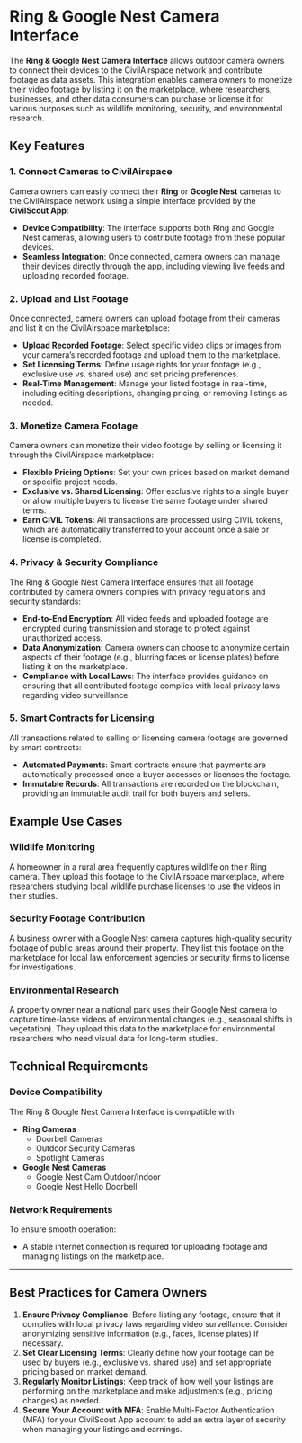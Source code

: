 # Ring & Google Nest Camera Interface

The **Ring & Google Nest Camera Interface** allows outdoor camera owners to connect their devices to the CivilAirspace network and contribute footage as data assets. This integration enables camera owners to monetize their video footage by listing it on the marketplace, where researchers, businesses, and other data consumers can purchase or license it for various purposes such as wildlife monitoring, security, and environmental research.

## Key Features

### 1. Connect Cameras to CivilAirspace
Camera owners can easily connect their **Ring** or **Google Nest** cameras to the CivilAirspace network using a simple interface provided by the **CivilScout App**:
- **Device Compatibility**: The interface supports both Ring and Google Nest cameras, allowing users to contribute footage from these popular devices.
- **Seamless Integration**: Once connected, camera owners can manage their devices directly through the app, including viewing live feeds and uploading recorded footage.

### 2. Upload and List Footage
Once connected, camera owners can upload footage from their cameras and list it on the CivilAirspace marketplace:
- **Upload Recorded Footage**: Select specific video clips or images from your camera’s recorded footage and upload them to the marketplace.
- **Set Licensing Terms**: Define usage rights for your footage (e.g., exclusive use vs. shared use) and set pricing preferences.
- **Real-Time Management**: Manage your listed footage in real-time, including editing descriptions, changing pricing, or removing listings as needed.

### 3. Monetize Camera Footage
Camera owners can monetize their video footage by selling or licensing it through the CivilAirspace marketplace:
- **Flexible Pricing Options**: Set your own prices based on market demand or specific project needs.
- **Exclusive vs. Shared Licensing**: Offer exclusive rights to a single buyer or allow multiple buyers to license the same footage under shared terms.
- **Earn CIVIL Tokens**: All transactions are processed using CIVIL tokens, which are automatically transferred to your account once a sale or license is completed.

### 4. Privacy & Security Compliance
The Ring & Google Nest Camera Interface ensures that all footage contributed by camera owners complies with privacy regulations and security standards:
- **End-to-End Encryption**: All video feeds and uploaded footage are encrypted during transmission and storage to protect against unauthorized access.
- **Data Anonymization**: Camera owners can choose to anonymize certain aspects of their footage (e.g., blurring faces or license plates) before listing it on the marketplace.
- **Compliance with Local Laws**: The interface provides guidance on ensuring that all contributed footage complies with local privacy laws regarding video surveillance.

### 5. Smart Contracts for Licensing
All transactions related to selling or licensing camera footage are governed by smart contracts:
- **Automated Payments**: Smart contracts ensure that payments are automatically processed once a buyer accesses or licenses the footage.
- **Immutable Records**: All transactions are recorded on the blockchain, providing an immutable audit trail for both buyers and sellers.

## Example Use Cases

### Wildlife Monitoring
A homeowner in a rural area frequently captures wildlife on their Ring camera. They upload this footage to the CivilAirspace marketplace, where researchers studying local wildlife purchase licenses to use the videos in their studies.

### Security Footage Contribution
A business owner with a Google Nest camera captures high-quality security footage of public areas around their property. They list this footage on the marketplace for local law enforcement agencies or security firms to license for investigations.

### Environmental Research
A property owner near a national park uses their Google Nest camera to capture time-lapse videos of environmental changes (e.g., seasonal shifts in vegetation). They upload this data to the marketplace for environmental researchers who need visual data for long-term studies.

## Technical Requirements

### Device Compatibility
The Ring & Google Nest Camera Interface is compatible with:
- **Ring Cameras**
  - Doorbell Cameras
  - Outdoor Security Cameras
  - Spotlight Cameras
- **Google Nest Cameras**
  - Google Nest Cam Outdoor/Indoor
  - Google Nest Hello Doorbell

### Network Requirements
To ensure smooth operation:
- A stable internet connection is required for uploading footage and managing listings on the marketplace.

---

## Best Practices for Camera Owners

1. **Ensure Privacy Compliance**: Before listing any footage, ensure that it complies with local privacy laws regarding video surveillance. Consider anonymizing sensitive information (e.g., faces, license plates) if necessary.
2. **Set Clear Licensing Terms**: Clearly define how your footage can be used by buyers (e.g., exclusive vs. shared use) and set appropriate pricing based on market demand.
3. **Regularly Monitor Listings**: Keep track of how well your listings are performing on the marketplace and make adjustments (e.g., pricing changes) as needed.
4. **Secure Your Account with MFA**: Enable Multi-Factor Authentication (MFA) for your CivilScout App account to add an extra layer of security when managing your listings and earnings.